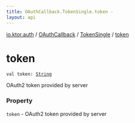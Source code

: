 ```yaml
---
title: OAuthCallback.TokenSingle.token - 
layout: api
---
```


<div class='api-docs-breadcrumbs'><a href="../../index.html">io.ktor.auth</a> / <a href="../index.html">OAuthCallback</a> / <a href="index.html">TokenSingle</a> / <a href="./token.html">token</a></div>

# token

<div class="signature"><code><span class="keyword">val </span><span class="identifier">token</span><span class="symbol">: </span><a href="https://kotlinlang.org/api/latest/jvm/stdlib/kotlin/-string/index.html"><span class="identifier">String</span></a></code></div>

OAuth2 token provided by server

### Property

<code>token</code> - OAuth2 token provided by server